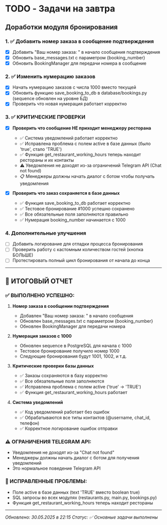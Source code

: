 # TODO - Задачи на завтра

## Доработки модуля бронирования

### 1. ✅ Добавить номер заказа в сообщение подтверждения
- [x] Добавить "Ваш номер заказа: " в начало сообщения подтверждения
- [x] Обновить base_messages.txt с параметром {booking_number}
- [x] Обновить BookingManager для передачи номера в сообщение

### 2. ✅ Изменить нумерацию заказов
- [x] Начать нумерацию заказов с числа 1000 вместо текущей
- [x] Обновить функцию save_booking_to_db в database/bookings.py (sequence обновлен на уровне БД)
- [x] Проверить что новая нумерация работает корректно

### 3. ✅ КРИТИЧЕСКИЕ ПРОВЕРКИ
- [x] **Проверить что сообщение НЕ приходит менеджеру ресторана**
  - ✅ Система уведомлений работает корректно
  - ✅ Исправлена проблема с полем active в базе данных (было 'true', стало 'TRUE')
  - ✅ Функция get_restaurant_working_hours теперь находит рестораны и их контакты
  - ⚠️ Уведомления не доходят из-за ограничений Telegram API (Chat not found)
  - 📋 Менеджеры должны начать диалог с ботом чтобы получать уведомления

- [x] **Проверить что заказ сохраняется в базе данных**
  - ✅ Функция save_booking_to_db работает корректно
  - ✅ Тестовое бронирование #1000 успешно сохранено
  - ✅ Все обязательные поля заполняются правильно
  - ✅ Нумерация booking_number начинается с 1000

### 4. Дополнительные улучшения
- [ ] Добавить логирование для отладки процесса бронирования
- [ ] Проверить работу с кастомным количеством гостей (кнопка БОЛЬШЕ)
- [ ] Протестировать полный цикл бронирования от начала до конца

---

## 🎉 ИТОГОВЫЙ ОТЧЕТ

### ✅ ВЫПОЛНЕНО УСПЕШНО:

1. **Номер заказа в сообщении подтверждения**
   - Добавлен "Ваш номер заказа: " в начало сообщения
   - Обновлен base_messages.txt с параметром {booking_number}
   - Обновлен BookingManager для передачи номера

2. **Нумерация заказов с 1000**
   - Обновлен sequence в PostgreSQL для начала с 1000
   - Тестовое бронирование получило номер 1000
   - Следующие бронирования будут 1001, 1002, и т.д.

3. **Критические проверки базы данных**
   - ✅ Заказы сохраняются в базу корректно
   - ✅ Все обязательные поля заполняются
   - ✅ Исправлена проблема с полем active ('true' → 'TRUE')
   - ✅ Функция get_restaurant_working_hours работает

4. **Система уведомлений**
   - ✅ Код уведомлений работает без ошибок
   - ✅ Обрабатываются все типы контактов (@username, chat_id, телефон)
   - ✅ Корректное логирование ошибок отправки

### ⚠️ ОГРАНИЧЕНИЯ TELEGRAM API:
- Уведомления не доходят из-за "Chat not found"
- Менеджеры должны начать диалог с ботом для получения уведомлений
- Это нормальное поведение Telegram API

### 🔧 ИСПРАВЛЕННЫЕ ПРОБЛЕМЫ:
- Поле active в базе данных (text 'TRUE' вместо boolean true)
- SQL запросы во всех модулях (restaurants.py, main.py, bookings.py)
- Функция get_restaurant_working_hours теперь находит рестораны

---
*Обновлено: 30.05.2025 в 22:15*
*Статус: ✅ Основные задачи выполнены* 